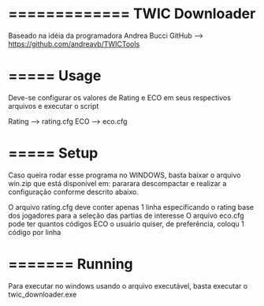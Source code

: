=============
TWIC Downloader
=============

Baseado na idéia da programadora Andrea Bucci
GitHub --> https://github.com/andreavb/TWICTools

=====
Usage
=====

Deve-se configurar os valores de Rating e ECO em seus respectivos arquivos e executar o script

Rating --> rating.cfg
ECO --> eco.cfg

=====
Setup
=====

Caso queira rodar esse programa no WINDOWS, basta baixar o arquivo win.zip que está disponível em:
pararara
descompactar e realizar a configuração conforme descrito abaixo.


O arquivo rating.cfg deve conter apenas 1 linha especificando o rating base dos jogadores para a seleção das partias de interesse
O arquivo eco.cfg pode ter quantos códigos ECO o usuário quiser, de preferência, coloqu 1 código por linha

=======
Running
=======

Para executar no windows usando o arquivo executável, basta executar o twic_downloader.exe